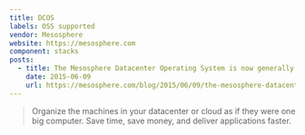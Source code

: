 ```yaml
---
title: DCOS
labels: OSS supported
vendor: Mesosphere
website: https://mesosphere.com
component: stacks
posts:
  - title: The Mesosphere Datacenter Operating System is now generally available
    date: 2015-06-09
    url: https://mesosphere.com/blog/2015/06/09/the-mesosphere-datacenter-operating-system-is-now-generally-available/
---
```

> Organize the machines in your datacenter or cloud as if they were one big computer. Save time, save money, and deliver applications faster.
